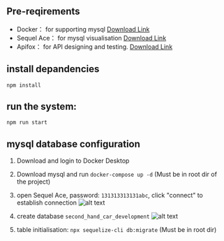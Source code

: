 ## Pre-reqirements
- Docker： for supporting mysql [Download Link](https://www.docker.com/)
- Sequel Ace： for mysql visualisation [Download Link](https://apps.apple.com/cn/app/sequel-ace/id1518036000?mt=12)
- Apifox： for API designing and testing.  [Download Link](https://apifox.com/)


## install depandencies
`npm install`

## run the system:
`npm run start`

## mysql database configuration
1. Download and login to Docker Desktop
2. Download mysql and run `docker-compose up -d` (Must be in root dir of the project)
3. open Sequel Ace, password: `131313313131abc`, click "connect" to establish connection
![alt text](image.png)

4. create database `second_hand_car_development` 
![alt text](image-1.png)

5. table initialisation: `npx sequelize-cli db:migrate` (Must be in root dir)
